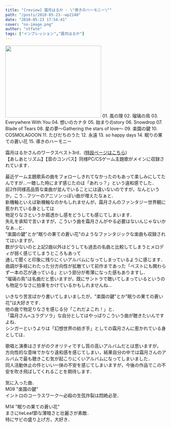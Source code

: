 ```yaml
---
title: "[review] 霜月はるか - \"導きのハーモニー\""
path: "/posts/2010-05-23--wp2140"
date: "2010-05-23 17:54:41"
cover: "no-image.png"
author: "stfate"
tags: ["インプレッション","霜月はるか"]
---
```


<style type="text/css">
<!--
p {white-space: pre-wrap};
-->
</style>

<img src="http://stfate.net/wp-content/uploads/2010/05/2010-05-23-17.00.51-300x225.jpg" alt="" title="2010-05-23 17.00.51" width="300" height="225" class="alignnone size-medium wp-image-2141" />
01. 風の理
02. 瑠璃の鳥
03. Everywhere With You
04. 想いのカナタ
05. 始まりのstory
06. Snowdrop
07. Blade of Tears
08. 星の夢～Gathering the stars of love～
09. 楽園の鍵
10. COSMOLAGOON
11. たびだちのうた
12. 永遠
13. so happy days
14. 眠りの果ての蒼い花
15. 導きのハーモニー

<!--more-->
<p style="margin-top:15px">霜月はるかさんのワークスベスト3rd．(<a href="http://www.team-e.co.jp/sp/harmony/" target="_blank">特設ページはこちら</a>)
【あしあとリズム】【音のコンパス】同様PC/CSゲーム主題歌がメインに収録されています．</p>

<p style="margin-top:15px">最近ゲーム主題歌系の曲をフォローしきれてなかったのもあって楽しみにしてたんですが…一聴した時にまず感じたのは「あれっ？」という違和感でした．
前2作同様高品質な楽曲が並んでいることには違いないのですが，なんというか，こう…フツーのアニソンっぽい曲が増えたなぁと．
新機軸といえば新機軸なのかもしれませんが，霜月さんのファンタジー世界観に惹かれている身としては
物足りなさというか肩透かし感をどうしても感じてしまいます．
失礼を承知で言いますが，こういう曲を霜月さんがやる必要はないんじゃないかなぁ…と．
"楽園の鍵"とか"眠りの果ての蒼い花"のようなファンタジックな楽曲も収録されてはいますが，
数が少ないのと上記2曲以外はどうしても過去の名曲と比較してしまうとメロディが弱く感じてしまうところもあって
通して聞くと印象に残りにくいアルバムになってしまっているように感じます．
曲調が多岐にわたった分方向性が拡散ていて前作まであった「ベストにも関わらず一本の芯が通っている」という部分が希薄になった感もありますし．
"瑠璃の鳥"は名曲だと思いますが，既にサントラで聴いてしまっているというのも物足りなさに拍車をかけているかもしれませんね...</p>

<p style="margin-top:15px">いきなり苦言ばかり書いてしまいましたが，"楽園の鍵"とか"眠りの果ての蒼い花"は大好きです．
他の曲で物足りなさを感じる分「これだよこれ！」と．
「霜月さん=ユラグソラ」な自分としてはやっぱりこういう曲が聴きたいんですよね．
シンガーというよりは「幻想世界の紡ぎ手」としての霜月さんに惹かれている身としては．</p>

<p style="margin-top:15px">歌唱と演奏はさすがのクオリティですし質の高いアルバムだとは思いますが，
方向性的な意味でかなり違和感を感じてしまい，結果自分の中では霜月さんのアルバムで最も聴きこむ気が起こりにくいアルバムになってしまいました．
同人活動休止の件といい一抹の不安を感じてしまいますが，今後の作品でこの不安を吹き飛ばしてくれることを期待します．</p>

<p style="margin-top:15px">気に入った曲．
M09 "楽園の鍵"
イントロのコーラスワーク～必殺の生弦炸裂は悶絶必至．</p>

<p style="margin-top:15px">M14 "眠りの果ての蒼い花"
まさにtieLeaf節な薄暗さと壮麗さが素敵．
特にサビの盛り上げ方，大好き．</p>